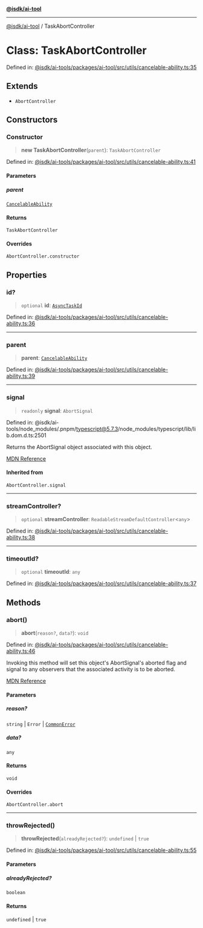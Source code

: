 [**@isdk/ai-tool**](../README.md)

***

[@isdk/ai-tool](../globals.md) / TaskAbortController

# Class: TaskAbortController

Defined in: [@isdk/ai-tools/packages/ai-tool/src/utils/cancelable-ability.ts:35](https://github.com/isdk/ai-tool.js/blob/fb1809b53cc75a30928176c26910792b6b8a96e1/src/utils/cancelable-ability.ts#L35)

## Extends

- `AbortController`

## Constructors

### Constructor

> **new TaskAbortController**(`parent`): `TaskAbortController`

Defined in: [@isdk/ai-tools/packages/ai-tool/src/utils/cancelable-ability.ts:41](https://github.com/isdk/ai-tool.js/blob/fb1809b53cc75a30928176c26910792b6b8a96e1/src/utils/cancelable-ability.ts#L41)

#### Parameters

##### parent

[`CancelableAbility`](CancelableAbility.md)

#### Returns

`TaskAbortController`

#### Overrides

`AbortController.constructor`

## Properties

### id?

> `optional` **id**: [`AsyncTaskId`](../type-aliases/AsyncTaskId.md)

Defined in: [@isdk/ai-tools/packages/ai-tool/src/utils/cancelable-ability.ts:36](https://github.com/isdk/ai-tool.js/blob/fb1809b53cc75a30928176c26910792b6b8a96e1/src/utils/cancelable-ability.ts#L36)

***

### parent

> **parent**: [`CancelableAbility`](CancelableAbility.md)

Defined in: [@isdk/ai-tools/packages/ai-tool/src/utils/cancelable-ability.ts:39](https://github.com/isdk/ai-tool.js/blob/fb1809b53cc75a30928176c26910792b6b8a96e1/src/utils/cancelable-ability.ts#L39)

***

### signal

> `readonly` **signal**: `AbortSignal`

Defined in: @isdk/ai-tools/node\_modules/.pnpm/typescript@5.7.3/node\_modules/typescript/lib/lib.dom.d.ts:2501

Returns the AbortSignal object associated with this object.

[MDN Reference](https://developer.mozilla.org/docs/Web/API/AbortController/signal)

#### Inherited from

`AbortController.signal`

***

### streamController?

> `optional` **streamController**: `ReadableStreamDefaultController`\<`any`\>

Defined in: [@isdk/ai-tools/packages/ai-tool/src/utils/cancelable-ability.ts:38](https://github.com/isdk/ai-tool.js/blob/fb1809b53cc75a30928176c26910792b6b8a96e1/src/utils/cancelable-ability.ts#L38)

***

### timeoutId?

> `optional` **timeoutId**: `any`

Defined in: [@isdk/ai-tools/packages/ai-tool/src/utils/cancelable-ability.ts:37](https://github.com/isdk/ai-tool.js/blob/fb1809b53cc75a30928176c26910792b6b8a96e1/src/utils/cancelable-ability.ts#L37)

## Methods

### abort()

> **abort**(`reason?`, `data?`): `void`

Defined in: [@isdk/ai-tools/packages/ai-tool/src/utils/cancelable-ability.ts:46](https://github.com/isdk/ai-tool.js/blob/fb1809b53cc75a30928176c26910792b6b8a96e1/src/utils/cancelable-ability.ts#L46)

Invoking this method will set this object's AbortSignal's aborted flag and signal to any observers that the associated activity is to be aborted.

[MDN Reference](https://developer.mozilla.org/docs/Web/API/AbortController/abort)

#### Parameters

##### reason?

`string` | `Error` | [`CommonError`](CommonError.md)

##### data?

`any`

#### Returns

`void`

#### Overrides

`AbortController.abort`

***

### throwRejected()

> **throwRejected**(`alreadyRejected?`): `undefined` \| `true`

Defined in: [@isdk/ai-tools/packages/ai-tool/src/utils/cancelable-ability.ts:55](https://github.com/isdk/ai-tool.js/blob/fb1809b53cc75a30928176c26910792b6b8a96e1/src/utils/cancelable-ability.ts#L55)

#### Parameters

##### alreadyRejected?

`boolean`

#### Returns

`undefined` \| `true`
